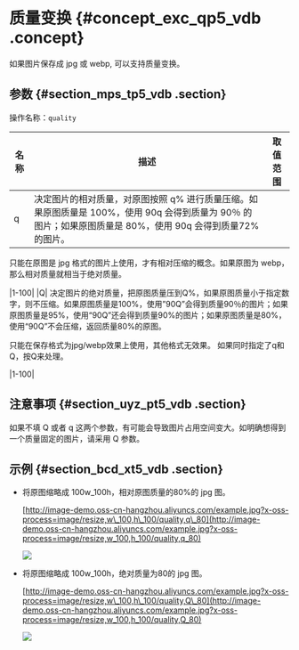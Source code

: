 # 质量变换 {#concept_exc_qp5_vdb .concept}

如果图片保存成 jpg 或 webp, 可以支持质量变换。

## 参数 {#section_mps_tp5_vdb .section}

操作名称：`quality`

|名称|描述|取值范围|
|--|--|----|
|q| 决定图片的相对质量，对原图按照 q% 进行质量压缩。如果原图质量是 100%，使用 90q 会得到质量为 90％ 的图片；如果原图质量是 80%，使用 90q 会得到质量72%的图片。

 只能在原图是 jpg 格式的图片上使用，才有相对压缩的概念。如果原图为 webp，那么相对质量就相当于绝对质量。

 |1-100|
|Q| 决定图片的绝对质量，把原图质量压到Q%，如果原图质量小于指定数字，则不压缩。如果原图质量是100%，使用”90Q”会得到质量90％的图片；如果原图质量是95%，使用“90Q”还会得到质量90%的图片；如果原图质量是80%，使用“90Q”不会压缩，返回质量80%的原图。

 只能在保存格式为jpg/webp效果上使用，其他格式无效果。 如果同时指定了q和Q，按Q来处理。

 |1-100|

## 注意事项 {#section_uyz_pt5_vdb .section}

如果不填 Q 或者 q 这两个参数，有可能会导致图片占用空间变大。如明确想得到一个质量固定的图片，请采用 Q 参数。

## 示例 {#section_bcd_xt5_vdb .section}

-   将原图缩略成 100w\_100h，相对原图质量的80%的 jpg 图。

    [http://image-demo.oss-cn-hangzhou.aliyuncs.com/example.jpg?x-oss-process=image/resize,w\_100,h\_100/quality,q\_80](http://image-demo.oss-cn-hangzhou.aliyuncs.com/example.jpg?x-oss-process=image/resize,w_100,h_100/quality,q_80)

    ![](http://static-aliyun-doc.oss-cn-hangzhou.aliyuncs.com/assets/img/4786/2629_zh-CN.jpg)

-   将原图缩略成 100w\_100h，绝对质量为80的 jpg 图。

    [http://image-demo.oss-cn-hangzhou.aliyuncs.com/example.jpg?x-oss-process=image/resize,w\_100,h\_100/quality,Q\_80](http://image-demo.oss-cn-hangzhou.aliyuncs.com/example.jpg?x-oss-process=image/resize,w_100,h_100/quality,Q_80)

    ![](http://static-aliyun-doc.oss-cn-hangzhou.aliyuncs.com/assets/img/4786/2630_zh-CN.jpg)


